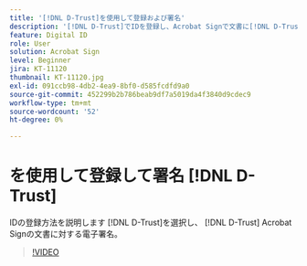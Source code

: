 ```yaml
---
title: '[!DNL D-Trust]を使用して登録および署名'
description: '[!DNL D-Trust]でIDを登録し、Acrobat Signで文書に[!DNL D-Trust]電子署名を使用する方法について説明します'
feature: Digital ID
role: User
solution: Acrobat Sign
level: Beginner
jira: KT-11120
thumbnail: KT-11120.jpg
exl-id: 091ccb98-4db2-4ea9-8bf0-d585fcdfd9a0
source-git-commit: 452299b2b786beab9df7a5019da4f3840d9cdec9
workflow-type: tm+mt
source-wordcount: '52'
ht-degree: 0%

---
```


# を使用して登録して署名 [!DNL D-Trust]

IDの登録方法を説明します [!DNL D-Trust]を選択し、 [!DNL D-Trust] Acrobat Signの文書に対する電子署名。

>[!VIDEO](https://video.tv.adobe.com/v/3410193?quality=12&learn=on&hidetitle=true)
